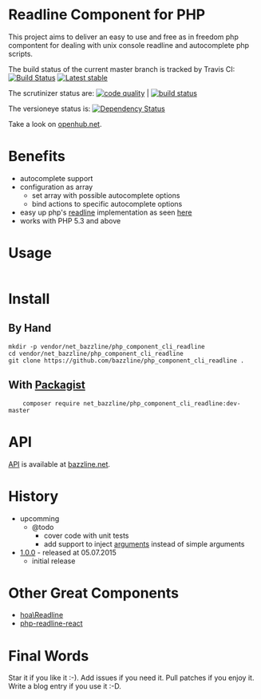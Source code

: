 # Readline Component for PHP

This project aims to deliver an easy to use and free as in freedom php compontent for dealing with unix console readline and autocomplete php scripts.


The build status of the current master branch is tracked by Travis CI:
[![Build Status](https://travis-ci.org/bazzline/php_component_cli_readline.png?branch=master)](http://travis-ci.org/bazzline/php_component_cli_readline)
[![Latest stable](https://img.shields.io/packagist/v/net_bazzline/php_component_cli_readline.svg)](https://packagist.org/packages/net_bazzline/php_component_cli_readline)

The scrutinizer status are:
[![code quality](https://scrutinizer-ci.com/g/bazzline/php_component_cli_readline/badges/quality-score.png?b=master)](https://scrutinizer-ci.com/g/bazzline/php_component_cli_readline/) | [![build status](https://scrutinizer-ci.com/g/bazzline/php_component_cli_readline/badges/build.png?b=master)](https://scrutinizer-ci.com/g/bazzline/php_component_cli_readline/)

The versioneye status is:
[![Dependency Status](https://www.versioneye.com/user/projects/557492b1316137000d0000d0/badge.svg?style=flat)](https://www.versioneye.com/user/projects/557492b1316137000d0000d0)

Take a look on [openhub.net](https://www.openhub.net/p/php_component_cli_readline).

# Benefits

* autocomplete support
* configuration as array
    * set array with possible autocomplete options
    * bind actions to specific autocomplete options
* easy up php's [readline](https://secure.php.net/manual/en/book.readline.php) implementation as seen [here](https://github.com/stevleibelt/examples/blob/master/php/cli/readline.php)
* works with PHP 5.3 and above

# Usage

```php
```

# Install

## By Hand

```
mkdir -p vendor/net_bazzline/php_component_cli_readline
cd vendor/net_bazzline/php_component_cli_readline
git clone https://github.com/bazzline/php_component_cli_readline .
```

## With [Packagist](https://packagist.org/packages/net_bazzline/php_component_cli_readline)

```
    composer require net_bazzline/php_component_cli_readline:dev-master
```

# API

[API](http://www.bazzline.net/55371e9f93dbdec83dc82730a5a73db5fc36272e/index.html) is available at [bazzline.net](http://www.bazzline.net).


# History

* upcomming
    * @todo
        * cover code with unit tests
        * add support to inject [arguments](https://github.com/bazzline/php_component_cli_arguments) instead of simple arguments
* [1.0.0](https://github.com/bazzline/php_component_csv/tree/1.0.0) - released at 05.07.2015
    * initial release

# Other Great Components

* [hoa\Readline](https://github.com/hoaproject/Console/blob/master/Readline/Readline.php)
* [php-readline-react](https://github.com/clue/php-readline-react/blob/master/src/Readline.php)

# Final Words

Star it if you like it :-). Add issues if you need it. Pull patches if you enjoy it. Write a blog entry if you use it :-D.
